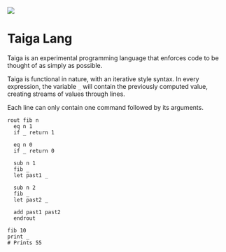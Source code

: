 ![](https://s3-us-west-2.amazonaws.com/mjb-personal/logo.jpg)

# Taiga Lang

Taiga is an experimental programming language that enforces code to be thought of as simply as possible.

Taiga is functional in nature, with an iterative style syntax. In every expression, the variable `_` will contain the previously computed value, creating streams of values through lines.

Each line can only contain one command followed by its arguments.

```taiga
rout fib n
  eq n 1
  if _ return 1

  eq n 0
  if _ return 0

  sub n 1
  fib _
  let past1 _

  sub n 2
  fib _
  let past2 _

  add past1 past2
  endrout

fib 10
print _
# Prints 55
